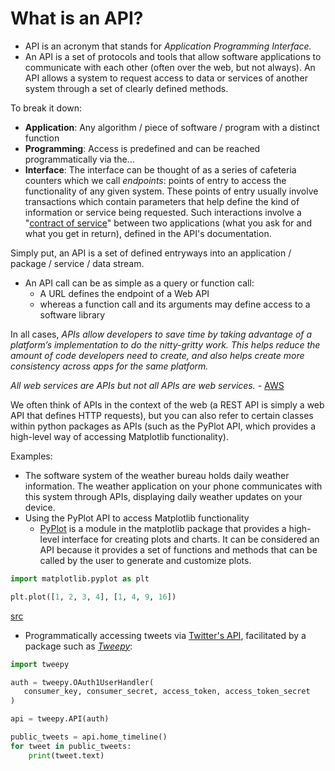 # What is an API?

- API is an acronym that stands for *Application Programming Interface.*
- An API is a set of protocols and tools that allow software applications to communicate with each other (often over the web, but not always). An API allows a system to request access to data or services of another system through a set of clearly defined methods.

To break it down:
- **Application**: Any algorithm / piece of software / program with a distinct function
- **Programming**: Access is predefined and can be reached programmatically via the...
- **Interface**: The interface can be thought of as a series of cafeteria counters which we call *endpoints*: points of entry to access the functionality of any given system. These points of entry usually involve transactions which contain parameters that help define the kind of information or service being requested. Such interactions involve a "[contract of service](https://aws.amazon.com/what-is/api/)" between two applications (what you ask for and what you get in return), defined in the API's documentation.

Simply put, an API is a set of defined entryways into an application / package / service / data stream.
- An API call can be as simple as a query or function call:
	- A URL defines the endpoint of a Web API 
	- whereas a function call and its arguments may define access to a software library

In all cases, *APIs allow developers to save time by taking advantage of a platform’s implementation to do the nitty-gritty work. This helps reduce the amount of code developers need to create, and also helps create more consistency across apps for the same platform.* 

*All web services are APIs but not all APIs are web services.* - [AWS](https://aws.amazon.com/what-is/api/)

We often think of APIs in the context of the web (a REST API is simply a web API that defines HTTP requests), but you can also refer to certain classes within python packages as APIs (such as the PyPlot API, which provides a high-level way of accessing Matplotlib functionality).

Examples:
- The software system of the weather bureau holds daily weather information. The weather application on your phone communicates with this system through APIs, displaying daily weather updates on your device.
- Using the PyPlot API to access Matplotlib functionality
	- [PyPlot](https://matplotlib.org/stable/api/_as_gen/matplotlib.pyplot.plot.html) is a module in the matplotlib package that provides a high-level interface for creating plots and charts. It can be considered an API because it provides a set of functions and methods that can be called by the user to generate and customize plots.
```python
import matplotlib.pyplot as plt

plt.plot([1, 2, 3, 4], [1, 4, 9, 16])
```
[src](https://matplotlib.org/stable/tutorials/introductory/pyplot.html#intro-to-pyplot)
- Programmatically accessing tweets via [Twitter's API](https://developer.twitter.com/en/docs/twitter-api), facilitated by a package such as *[Tweepy](https://github.com/tweepy/tweepy)*:
```python
import tweepy

auth = tweepy.OAuth1UserHandler(
   consumer_key, consumer_secret, access_token, access_token_secret
)

api = tweepy.API(auth)

public_tweets = api.home_timeline()
for tweet in public_tweets:
    print(tweet.text)
```

